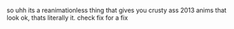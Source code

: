 so uhh its a reanimationless thing that gives you crusty ass 2013 anims that look ok, thats literally it. check fix for a fix
